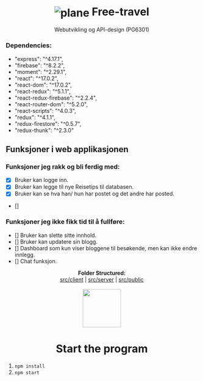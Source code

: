 # <h1 align="center"><img align="center" src="src/public/airplane.ico" alt="plane"/> Free-travel</h1> 

<p align="center"> Webutvikling og API-design (PG6301)</p>


### Dependencies: 
- "express": "^4.17.1",
- "firebase": "^8.2.2",
- "moment": "^2.29.1",
- "react": "^17.0.2",
- "react-dom": "^17.0.2",
- "react-redux": "^5.1.1",
- "react-redux-firebase": "^2.2.4",
- "react-router-dom": "^5.2.0",
- "react-scripts": "^4.0.3",
- "redux": "^4.1.1",
- "redux-firestore": "^0.5.7",
- "redux-thunk": "^2.3.0"

## Funksjoner i web applikasjonen

### Funksjoner jeg rakk og bli ferdig med:
- [x] Bruker kan logge inn.
- [x] Bruker kan legge til nye Reisetips til databasen.
- [x] Bruker kan se hva han/ hun har postet og det andre har posted.
- []

### Funksjoner jeg ikke fikk tid til å fullføre:<br/>
- [] Bruker kan slette sitte innhold.
- [] Bruker kan updatere sin blogg.
- [] Dashboard som kun viser bloggene til besøkende, men kan ikke endre innlegg.
- [] Chat funksjon.

<p align="center">
  <b>Folder Structured:</b><br>
  <a href="#">src/client</a> |
  <a href="#">src/server</a> |
  <a href="#">src/public</a>
  <br><br>
  <img src="https://i.pinimg.com/originals/a2/d8/c3/a2d8c395b374be74c98052223abcab96.gif" wight=100px width=100px>
</p>


## <h1 align="center"> Start the program</h1>
1. `npm install`
2. `npm start`




